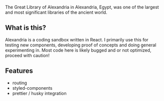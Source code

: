 The Great Library of Alexandria in Alexandria, Egypt, was one of the largest and most significant libraries of the ancient world.

## What is this?

Alexandria is a coding sandbox written in React. I primarily use this for testing new components, developing proof of concepts and doing general experimenting in. Most code here is likely bugged and or not optimized, proceed with caution!

## Features

- routing
- styled-components
- prettier / husky integration
